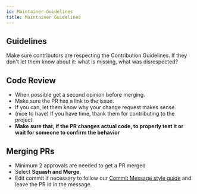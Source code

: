 ```yaml
---
id: Maintainer-Guidelines
title: Maintainer Guidelines
---
```


## Guidelines
Make sure contributors are respecting the Contribution Guidelines. If they don't let them know about it: what is missing, what was disrespected?

## Code Review
- When possible get a second opinion before merging.
- Make sure the PR has a link to the issue.
- If you can, let them know why your change request makes sense.
- (nice to have) If you have time, thank them for contributing to the project.
- **Make sure that, if the PR changes actual code, to properly test it or wait for someone to confirm the behavior**

## Merging PRs

- Minimum 2 approvals are needed to get a PR merged
- Select **Squash and Merge**.
- Edit commit if necessary to follow our [Commit Message style guide](https://github.com/anitab-org/open-source-programs-web/wiki/Commit-Message-Style-Guide) and leave the PR id in the message.